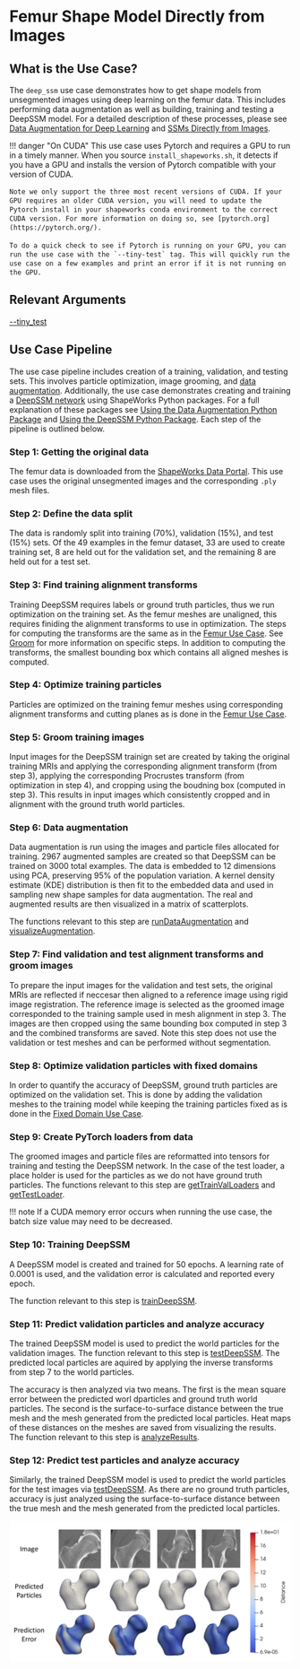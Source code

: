 # Femur Shape Model Directly from Images

## What is the Use Case? 
The `deep_ssm` use case demonstrates how to get shape models from unsegmented images using deep learning on the femur data. This includes performing data augmentation as well as building, training and testing a DeepSSM model. For a detailed description of these processes, please see [Data Augmentation for Deep Learning](../../deep-learning/data-augmentation.md) and [SSMs Directly from Images](../../deep-learning/deep-ssm.md). 

!!! danger "On CUDA"
    This use case uses Pytorch and requires a GPU to run in a timely manner. When you source `install_shapeworks.sh`, it detects if you have a GPU and installs the version of Pytorch compatible with your version of CUDA. 
    
    Note we only support the three most recent versions of CUDA. If your GPU requires an older CUDA version, you will need to update the Pytorch install in your shapeworks conda environment to the correct CUDA version. For more information on doing so, see [pytorch.org](https://pytorch.org/). 
    
    To do a quick check to see if Pytorch is running on your GPU, you can run the use case with the `--tiny-test` tag. This will quickly run the use case on a few examples and print an error if it is not running on the GPU.

## Relevant Arguments
[--tiny_test](../use-cases.md#-tiny_test)

## Use Case Pipeline

The use case pipeline includes creation of a training, validation, and testing sets. This involves particle optimization, image grooming, and [data augmentation](../../deep-learning/data-augmentation.md). Additionally, the use case demonstrates creating and training a [DeepSSM network](../../deep-learning/deep-ssm.md) using ShapeWorks Python packages. For a full explanation of these packages see [Using the Data Augmentation Python Package](../../deep-learning/data-augmentation.md#Using-the-Data-Augmentation-Package) and [Using the DeepSSM Python Package](../../deep-learning/deep-ssm.md#Using-the-DeepSSM-Python-Package). Each step of the pipeline is outlined below.

### Step 1: Getting the original data

The femur data is downloaded from the [ShapeWorks Data Portal](https://girder.shapeworks-cloud.org). This use case uses the original unsegmented images and the corresponding `.ply` mesh files. 

### Step 2: Define the data split
The data is randomly split into training (70%), validation (15%), and test (15%) sets. Of the 49 examples in the femur dataset, 33 are used to create training set, 8 are held out for the validation set, and the remaining 8 are held out for a test set. 

### Step 3: Find training alignment transforms
Training DeepSSM requires labels or ground truth particles, thus we run optimization on the training set. As the femur meshes are unaligned, this requires finiding the alignment transforms to use in optimization. The steps for computing the transforms are the same as in the [Femur Use Case](../constraint-based/femur-cutting-planes.md). See [Groom](http://sciinstitute.github.io/ShapeWorks/workflow/groom.html) for more information on specific steps. In addition to computing the transforms, the smallest bounding box which contains all aligned meshes is computed. 

### Step 4: Optimize training particles
Particles are optimized on the training femur meshes using corresponding alignment transforms and cutting planes as is done in the [Femur Use Case](../constraint-based/femur-cutting-planes.md).

### Step 5: Groom training images
Input images for the DeepSSM trainign set are created by taking the original training MRIs and applying the corresponding alignment transform (from step 3), applying the corresponding Procrustes transform (from optimization in step 4), and cropping using the boudning box (computed in step 3). This results in input images which consistently cropped and in alignment with the ground truth world particles.

### Step 6: Data augmentation
Data augmentation is run using the images and particle files allocated for training. 2967 augmented samples are created so that DeepSSM can be trained on 3000 total examples. The data is embedded to 12 dimensions using PCA, preserving 95% of the population variation. A kernel density estimate (KDE) distribution is then fit to the embedded data and used in sampling new shape samples for data augmentation. The real and augmented results are then visualized in a matrix of scatterplots.

The functions relevant to this step are [runDataAugmentation](../../deep-learning/data-augmentation.md#Running-Data-Augmentation) and [visualizeAugmentation](../../deep-learning/data-augmentation.md#Visualizing-Data-Augmentation).

### Step 7: Find validation and test alignment transforms and groom images
To prepare the input images for the validation and test sets, the original MRIs are reflected if neccesar then aligned to a reference image using rigid image registration. The reference image is selected as the groomed image corresponded to the training sample used in mesh alignment in step 3. The images are then cropped using the same bounding box computed in step 3 and the combined transforms are saved. Note this step does not use the validation or test meshes and can be performed without segmentation.

### Step 8: Optimize validation particles with fixed domains
In order to quantify the accuracy of DeepSSM, ground truth particles are optimized on the validation set. This is done by adding the validation meshes to the training model while keeping the training particles fixed as is done in the [Fixed Domain Use Case](../segmentation-based/fixed-domain-ellipsoid.md).

### Step 9: Create PyTorch loaders from data
The groomed images and particle files are reformatted into tensors for training and testing the DeepSSM network. In the case of the test loader, a place holder is used for the particles as we do not have ground truth particles.
The functions relevant to this step are [getTrainValLoaders](../../deep-learning/deep-ssm.md#Get-train-and-validation-torch-loaders) and [getTestLoader](../../deep-learning/deep-ssm.md#Get-test-torch-loader).

!!! note 
    If a CUDA memory error occurs when running the use case, the batch size value may need to be decreased. 

### Step 10: Training DeepSSM 
A DeepSSM model is created and trained for 50 epochs. A learning rate of 0.0001 is used, and the validation error is calculated and reported every epoch.

The function relevant to this step is [trainDeepSSM](../../deep-learning/deep-ssm.md#Train-DeepSSM).

### Step 11: Predict validation particles and analyze accuracy
The trained DeepSSM model is used to predict the world particles for the validation images. The function relevant to this step is [testDeepSSM](../../deep-learning/deep-ssm.md#Test-DeepSSM). The predicted local particles are aquired by applying the inverse transforms from step 7 to the world particles. 

The accuracy is then analyzed via two means. The first is the mean square error between the predicted worl dparticles and ground truth world particles. The second is the surface-to-surface distance between the true mesh and the mesh generated from the predicted local particles. Heat maps of these distances on the meshes are saved from visualizing the results. The function relevant to this step is [analyzeResults](../../deep-learning/deep-ssm.md#Analyze-Results).

### Step 12: Predict test particles and analyze accuracy
Similarly, the trained DeepSSM model is used to predict the world particles for the test images via [testDeepSSM](../../deep-learning/deep-ssm.md#Test-DeepSSM). As there are no ground truth particles, accuracy is just analyzed using the surface-to-surface distance between the true mesh and the mesh generated from the predicted local particles. 

![DeepSSM Results](../../img/deep-learning/DeepSSMResults.png)
